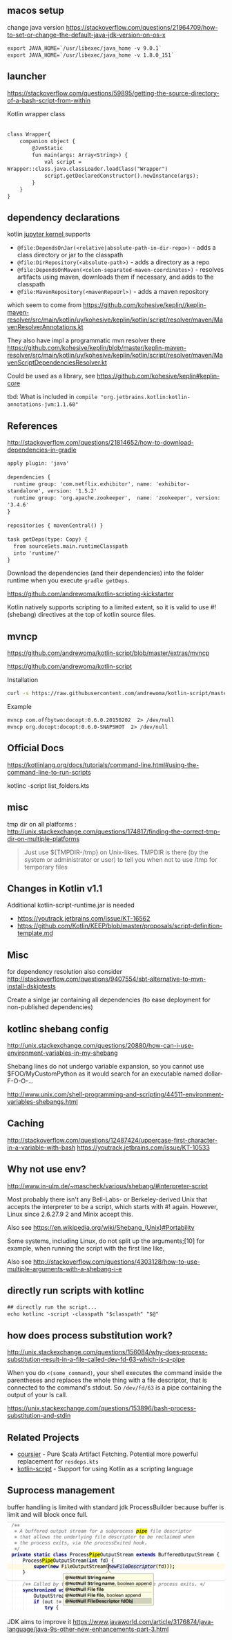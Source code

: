 

## macos setup

change java version
https://stackoverflow.com/questions/21964709/how-to-set-or-change-the-default-java-jdk-version-on-os-x

```
export JAVA_HOME=`/usr/libexec/java_home -v 9.0.1`
export JAVA_HOME=`/usr/libexec/java_home -v 1.8.0_151`
```

## launcher

https://stackoverflow.com/questions/59895/getting-the-source-directory-of-a-bash-script-from-within

Kotlin wrapper class
```

class Wrapper{
    companion object {
        @JvmStatic
        fun main(args: Array<String>) {
            val script = Wrapper::class.java.classLoader.loadClass("Wrapper")
            script.getDeclaredConstructor().newInstance(args);
        }
    }
}
```

## dependency declarations

kotlin [jupyter kernel ](https://github.com/ligee/kotlin-jupyter/blob/6ec1e5f8e4fc0a8ce0015194518275201fd5f3eb/readme.md)supports

* `@file:DependsOnJar(<relative|absolute-path-in-dir-repo>)` - adds a class directory or jar to the classpath
* `@file:DirRepository(<absolute-path>)` - adds a directory as a repo
* `@file:DependsOnMaven(<colon-separated-maven-coordinates>)` - resolves artifacts using maven, downloads them if necessary, and adds to the classpath
* `@file:MavenRepository(<mavenRepoUrl>)` - adds a maven repository

which seem to come from https://github.com/kohesive/keplin//keplin-maven-resolver/src/main/kotlin/uy/kohesive/keplin/kotlin/script/resolver/maven/MavenResolverAnnotations.kt


They also have impl a programmatic mvn resolver there https://github.com/kohesive/keplin/blob/master/keplin-maven-resolver/src/main/kotlin/uy/kohesive/keplin/kotlin/script/resolver/maven/MavenScriptDependenciesResolver.kt

Could be used as a library, see
https://github.com/kohesive/keplin#keplin-core


tbd: What is included in `compile "org.jetbrains.kotlin:kotlin-annotations-jvm:1.1.60"`

## References

http://stackoverflow.com/questions/21814652/how-to-download-dependencies-in-gradle


```
apply plugin: 'java'

dependencies {
  runtime group: 'com.netflix.exhibitor', name: 'exhibitor-standalone', version: '1.5.2'
  runtime group: 'org.apache.zookeeper',  name: 'zookeeper', version: '3.4.6'
}

repositories { mavenCentral() }

task getDeps(type: Copy) {
  from sourceSets.main.runtimeClasspath
  into 'runtime/'
}
```
Download the dependencies (and their dependencies) into the folder runtime when you execute `gradle getDeps`.


https://github.com/andrewoma/kotlin-scripting-kickstarter

Kotlin natively supports scripting to a limited extent, so it is valid to use #! (shebang) directives at the top of kotlin source files.


## mvncp
https://github.com/andrewoma/kotlin-script/blob/master/extras/mvncp


https://github.com/andrewoma/kotlin-script

Installation
```bash
curl -s https://raw.githubusercontent.com/andrewoma/kotlin-script/master/extras/mvncp > ~/bin/mvncp && chmod u+x ~/bin/mvncp

```
Example
```
mvncp com.offbytwo:docopt:0.6.0.20150202  2> /dev/null
mvncp org.docopt:docopt:0.6.0-SNAPSHOT  2> /dev/null
```

## Official Docs

https://kotlinlang.org/docs/tutorials/command-line.html#using-the-command-line-to-run-scripts

kotlinc -script list_folders.kts

## misc

tmp dir on all platforms : http://unix.stackexchange.com/questions/174817/finding-the-correct-tmp-dir-on-multiple-platforms
> Just use ${TMPDIR-/tmp} on Unix-likes. TMPDIR is there (by the system or administrator or user) to tell you when not to use /tmp for temporary files

## Changes in Kotlin v1.1

Additional kotlin-script-runtime.jar is needed 
* https://youtrack.jetbrains.com/issue/KT-16562
* https://github.com/Kotlin/KEEP/blob/master/proposals/script-definition-template.md

## Misc

for dependency resolution also consider
http://stackoverflow.com/questions/9407554/sbt-alternative-to-mvn-install-dskiptests

Create a sinlge jar containing all dependencies (to ease deployment for non-published dependencies)

## kotlinc shebang config

http://unix.stackexchange.com/questions/20880/how-can-i-use-environment-variables-in-my-shebang

Shebang lines do not undergo variable expansion, so you cannot use $FOO/MyCustomPython as it would search for an executable named dollar-F-O-O-...


http://www.unix.com/shell-programming-and-scripting/44511-environment-variables-shebangs.html


## Caching

http://stackoverflow.com/questions/12487424/uppercase-first-character-in-a-variable-with-bash
https://youtrack.jetbrains.com/issue/KT-10533

## Why not use env?
http://www.in-ulm.de/~mascheck/various/shebang/#interpreter-script

Most probably there isn't any Bell-Labs- or Berkeley-derived Unix that accepts the interpreter to be a script, which starts with #! again.
However, Linux since 2.6.27.9 2 and Minix accept this.

Also see https://en.wikipedia.org/wiki/Shebang_(Unix)#Portability

 Some systems, including Linux, do not split up the arguments;[10] for example, when running the script with the first line like,

Also see http://stackoverflow.com/questions/4303128/how-to-use-multiple-arguments-with-a-shebang-i-e


## directly run scripts with kotlinc

```
## directly run the script...
echo kotlinc -script -classpath "$classpath" "$@"

```

## how does process substitution work?

http://unix.stackexchange.com/questions/156084/why-does-process-substitution-result-in-a-file-called-dev-fd-63-which-is-a-pipe

When you do `<(some_command)`, your shell executes the command inside the parentheses and replaces the whole thing with a file descriptor, that is connected to the command's stdout. So `/dev/fd/63` is a pipe containing the output of your ls call.



https://unix.stackexchange.com/questions/153896/bash-process-substitution-and-stdin

Related Projects
----------------

* [coursier](https://github.com/alexarchambault/coursier) - Pure Scala Artifact Fetching. Potential more powerful replacement for `resdeps.kts`
* [kotlin-script](https://github.com/andrewoma/kotlin-script) - Support for using Kotlin as a scripting language



Suprocess management
--------------------

buffer handling is limited with standard jdk ProcessBuilder because buffer is limit and will block once full.
![](.notes_images/7eef33f0.png)

JDK aims to improve it https://www.javaworld.com/article/3176874/java-language/java-9s-other-new-enhancements-part-3.html